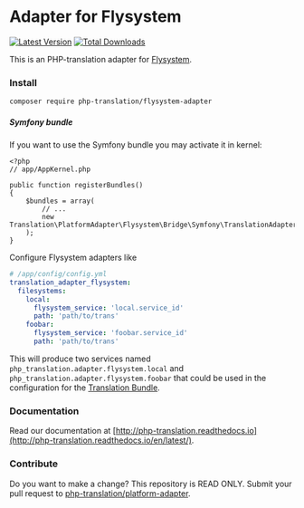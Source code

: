 # Adapter for Flysystem

[![Latest Version](https://img.shields.io/github/release/php-translation/flysystem-adapter.svg?style=flat-square)](https://github.com/php-translation/flysystem-adapter/releases)
[![Total Downloads](https://img.shields.io/packagist/dt/php-translation/flysystem-adapter.svg?style=flat-square)](https://packagist.org/packages/php-translation/flysystem-adapter)

This is an PHP-translation adapter for [Flysystem](https://flysystem.thephpleague.com/).

### Install

```bash
composer require php-translation/flysystem-adapter
```

##### Symfony bundle

If you want to use the Symfony bundle you may activate it in kernel:

```
<?php
// app/AppKernel.php

public function registerBundles()
{
    $bundles = array(
        // ...
        new Translation\PlatformAdapter\Flysystem\Bridge\Symfony\TranslationAdapterFlysystemBundle(),
    );
}
```

Configure Flysystem adapters like
``` yaml
# /app/config/config.yml
translation_adapter_flysystem:
  filesystems:
    local:
      flysystem_service: 'local.service_id' 
      path: 'path/to/trans' 
    foobar:
      flysystem_service: 'foobar.service_id' 
      path: 'path/to/trans' 
```


This will produce two services named `php_translation.adapter.flysystem.local` 
and `php_translation.adapter.flysystem.foobar` that could be used in the configuration for
the [Translation Bundle](https://github.com/php-translation/symfony-bundle).

### Documentation

Read our documentation at [http://php-translation.readthedocs.io](http://php-translation.readthedocs.io/en/latest/).

### Contribute

Do you want to make a change? This repository is READ ONLY. Submit your 
pull request to [php-translation/platform-adapter](https://github.com/php-translation/platform-adapter).
